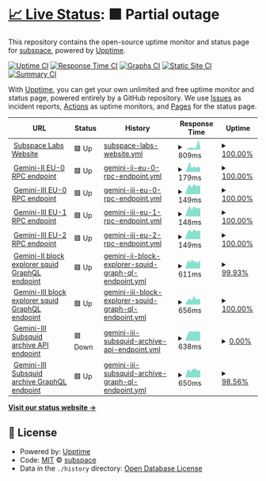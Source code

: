 # [📈 Live Status](https://status.subspace.network): <!--live status--> **🟧 Partial outage**

This repository contains the open-source uptime monitor and status page for [subspace](https://subspace.network), powered by [Upptime](https://github.com/upptime/upptime).

[![Uptime CI](https://github.com/subspace/status/workflows/Uptime%20CI/badge.svg)](https://github.com/subspace/status/actions?query=workflow%3A%22Uptime+CI%22)
[![Response Time CI](https://github.com/subspace/status/workflows/Response%20Time%20CI/badge.svg)](https://github.com/subspace/status/actions?query=workflow%3A%22Response+Time+CI%22)
[![Graphs CI](https://github.com/subspace/status/workflows/Graphs%20CI/badge.svg)](https://github.com/subspace/status/actions?query=workflow%3A%22Graphs+CI%22)
[![Static Site CI](https://github.com/subspace/status/workflows/Static%20Site%20CI/badge.svg)](https://github.com/subspace/status/actions?query=workflow%3A%22Static+Site+CI%22)
[![Summary CI](https://github.com/subspace/status/workflows/Summary%20CI/badge.svg)](https://github.com/subspace/status/actions?query=workflow%3A%22Summary+CI%22)

With [Upptime](https://upptime.js.org), you can get your own unlimited and free uptime monitor and status page, powered entirely by a GitHub repository. We use [Issues](https://github.com/subspace/status/issues) as incident reports, [Actions](https://github.com/subspace/status/actions) as uptime monitors, and [Pages](https://status.subspace.network) for the status page.

<!--start: status pages-->
<!-- This summary is generated by Upptime (https://github.com/upptime/upptime) -->
<!-- Do not edit this manually, your changes will be overwritten -->
<!-- prettier-ignore -->
| URL | Status | History | Response Time | Uptime |
| --- | ------ | ------- | ------------- | ------ |
| <img alt="" src="https://icons.duckduckgo.com/ip3/www.subspace.network.ico" height="13"> [Subspace Labs Website](https://www.subspace.network) | 🟩 Up | [subspace-labs-website.yml](https://github.com/subspace/status/commits/HEAD/history/subspace-labs-website.yml) | <details><summary><img alt="Response time graph" src="./graphs/subspace-labs-website/response-time-week.png" height="20"> 809ms</summary><br><a href="https://status.subspace.network/history/subspace-labs-website"><img alt="Response time 478" src="https://img.shields.io/endpoint?url=https%3A%2F%2Fraw.githubusercontent.com%2Fsubspace%2Fstatus%2FHEAD%2Fapi%2Fsubspace-labs-website%2Fresponse-time.json"></a><br><a href="https://status.subspace.network/history/subspace-labs-website"><img alt="24-hour response time 538" src="https://img.shields.io/endpoint?url=https%3A%2F%2Fraw.githubusercontent.com%2Fsubspace%2Fstatus%2FHEAD%2Fapi%2Fsubspace-labs-website%2Fresponse-time-day.json"></a><br><a href="https://status.subspace.network/history/subspace-labs-website"><img alt="7-day response time 809" src="https://img.shields.io/endpoint?url=https%3A%2F%2Fraw.githubusercontent.com%2Fsubspace%2Fstatus%2FHEAD%2Fapi%2Fsubspace-labs-website%2Fresponse-time-week.json"></a><br><a href="https://status.subspace.network/history/subspace-labs-website"><img alt="30-day response time 1188" src="https://img.shields.io/endpoint?url=https%3A%2F%2Fraw.githubusercontent.com%2Fsubspace%2Fstatus%2FHEAD%2Fapi%2Fsubspace-labs-website%2Fresponse-time-month.json"></a><br><a href="https://status.subspace.network/history/subspace-labs-website"><img alt="1-year response time 1188" src="https://img.shields.io/endpoint?url=https%3A%2F%2Fraw.githubusercontent.com%2Fsubspace%2Fstatus%2FHEAD%2Fapi%2Fsubspace-labs-website%2Fresponse-time-year.json"></a></details> | <details><summary><a href="https://status.subspace.network/history/subspace-labs-website">100.00%</a></summary><a href="https://status.subspace.network/history/subspace-labs-website"><img alt="All-time uptime 100.00%" src="https://img.shields.io/endpoint?url=https%3A%2F%2Fraw.githubusercontent.com%2Fsubspace%2Fstatus%2FHEAD%2Fapi%2Fsubspace-labs-website%2Fuptime.json"></a><br><a href="https://status.subspace.network/history/subspace-labs-website"><img alt="24-hour uptime 100.00%" src="https://img.shields.io/endpoint?url=https%3A%2F%2Fraw.githubusercontent.com%2Fsubspace%2Fstatus%2FHEAD%2Fapi%2Fsubspace-labs-website%2Fuptime-day.json"></a><br><a href="https://status.subspace.network/history/subspace-labs-website"><img alt="7-day uptime 100.00%" src="https://img.shields.io/endpoint?url=https%3A%2F%2Fraw.githubusercontent.com%2Fsubspace%2Fstatus%2FHEAD%2Fapi%2Fsubspace-labs-website%2Fuptime-week.json"></a><br><a href="https://status.subspace.network/history/subspace-labs-website"><img alt="30-day uptime 99.99%" src="https://img.shields.io/endpoint?url=https%3A%2F%2Fraw.githubusercontent.com%2Fsubspace%2Fstatus%2FHEAD%2Fapi%2Fsubspace-labs-website%2Fuptime-month.json"></a><br><a href="https://status.subspace.network/history/subspace-labs-website"><img alt="1-year uptime 100.00%" src="https://img.shields.io/endpoint?url=https%3A%2F%2Fraw.githubusercontent.com%2Fsubspace%2Fstatus%2FHEAD%2Fapi%2Fsubspace-labs-website%2Fuptime-year.json"></a></details>
| <img alt="" src="https://icons.duckduckgo.com/ip3/null.ico" height="13"> [Gemini-II EU-0 RPC endpoint](eu-0.gemini-2a.subspace.network) | 🟩 Up | [gemini-ii-eu-0-rpc-endpoint.yml](https://github.com/subspace/status/commits/HEAD/history/gemini-ii-eu-0-rpc-endpoint.yml) | <details><summary><img alt="Response time graph" src="./graphs/gemini-ii-eu-0-rpc-endpoint/response-time-week.png" height="20"> 179ms</summary><br><a href="https://status.subspace.network/history/gemini-ii-eu-0-rpc-endpoint"><img alt="Response time 157" src="https://img.shields.io/endpoint?url=https%3A%2F%2Fraw.githubusercontent.com%2Fsubspace%2Fstatus%2FHEAD%2Fapi%2Fgemini-ii-eu-0-rpc-endpoint%2Fresponse-time.json"></a><br><a href="https://status.subspace.network/history/gemini-ii-eu-0-rpc-endpoint"><img alt="24-hour response time 151" src="https://img.shields.io/endpoint?url=https%3A%2F%2Fraw.githubusercontent.com%2Fsubspace%2Fstatus%2FHEAD%2Fapi%2Fgemini-ii-eu-0-rpc-endpoint%2Fresponse-time-day.json"></a><br><a href="https://status.subspace.network/history/gemini-ii-eu-0-rpc-endpoint"><img alt="7-day response time 179" src="https://img.shields.io/endpoint?url=https%3A%2F%2Fraw.githubusercontent.com%2Fsubspace%2Fstatus%2FHEAD%2Fapi%2Fgemini-ii-eu-0-rpc-endpoint%2Fresponse-time-week.json"></a><br><a href="https://status.subspace.network/history/gemini-ii-eu-0-rpc-endpoint"><img alt="30-day response time 159" src="https://img.shields.io/endpoint?url=https%3A%2F%2Fraw.githubusercontent.com%2Fsubspace%2Fstatus%2FHEAD%2Fapi%2Fgemini-ii-eu-0-rpc-endpoint%2Fresponse-time-month.json"></a><br><a href="https://status.subspace.network/history/gemini-ii-eu-0-rpc-endpoint"><img alt="1-year response time 157" src="https://img.shields.io/endpoint?url=https%3A%2F%2Fraw.githubusercontent.com%2Fsubspace%2Fstatus%2FHEAD%2Fapi%2Fgemini-ii-eu-0-rpc-endpoint%2Fresponse-time-year.json"></a></details> | <details><summary><a href="https://status.subspace.network/history/gemini-ii-eu-0-rpc-endpoint">100.00%</a></summary><a href="https://status.subspace.network/history/gemini-ii-eu-0-rpc-endpoint"><img alt="All-time uptime 99.57%" src="https://img.shields.io/endpoint?url=https%3A%2F%2Fraw.githubusercontent.com%2Fsubspace%2Fstatus%2FHEAD%2Fapi%2Fgemini-ii-eu-0-rpc-endpoint%2Fuptime.json"></a><br><a href="https://status.subspace.network/history/gemini-ii-eu-0-rpc-endpoint"><img alt="24-hour uptime 100.00%" src="https://img.shields.io/endpoint?url=https%3A%2F%2Fraw.githubusercontent.com%2Fsubspace%2Fstatus%2FHEAD%2Fapi%2Fgemini-ii-eu-0-rpc-endpoint%2Fuptime-day.json"></a><br><a href="https://status.subspace.network/history/gemini-ii-eu-0-rpc-endpoint"><img alt="7-day uptime 100.00%" src="https://img.shields.io/endpoint?url=https%3A%2F%2Fraw.githubusercontent.com%2Fsubspace%2Fstatus%2FHEAD%2Fapi%2Fgemini-ii-eu-0-rpc-endpoint%2Fuptime-week.json"></a><br><a href="https://status.subspace.network/history/gemini-ii-eu-0-rpc-endpoint"><img alt="30-day uptime 99.56%" src="https://img.shields.io/endpoint?url=https%3A%2F%2Fraw.githubusercontent.com%2Fsubspace%2Fstatus%2FHEAD%2Fapi%2Fgemini-ii-eu-0-rpc-endpoint%2Fuptime-month.json"></a><br><a href="https://status.subspace.network/history/gemini-ii-eu-0-rpc-endpoint"><img alt="1-year uptime 99.57%" src="https://img.shields.io/endpoint?url=https%3A%2F%2Fraw.githubusercontent.com%2Fsubspace%2Fstatus%2FHEAD%2Fapi%2Fgemini-ii-eu-0-rpc-endpoint%2Fuptime-year.json"></a></details>
| <img alt="" src="https://icons.duckduckgo.com/ip3/null.ico" height="13"> [Gemini-III EU-0 RPC endpoint](eu-0.gemini-3c.subspace.network) | 🟩 Up | [gemini-iii-eu-0-rpc-endpoint.yml](https://github.com/subspace/status/commits/HEAD/history/gemini-iii-eu-0-rpc-endpoint.yml) | <details><summary><img alt="Response time graph" src="./graphs/gemini-iii-eu-0-rpc-endpoint/response-time-week.png" height="20"> 149ms</summary><br><a href="https://status.subspace.network/history/gemini-iii-eu-0-rpc-endpoint"><img alt="Response time 157" src="https://img.shields.io/endpoint?url=https%3A%2F%2Fraw.githubusercontent.com%2Fsubspace%2Fstatus%2FHEAD%2Fapi%2Fgemini-iii-eu-0-rpc-endpoint%2Fresponse-time.json"></a><br><a href="https://status.subspace.network/history/gemini-iii-eu-0-rpc-endpoint"><img alt="24-hour response time 151" src="https://img.shields.io/endpoint?url=https%3A%2F%2Fraw.githubusercontent.com%2Fsubspace%2Fstatus%2FHEAD%2Fapi%2Fgemini-iii-eu-0-rpc-endpoint%2Fresponse-time-day.json"></a><br><a href="https://status.subspace.network/history/gemini-iii-eu-0-rpc-endpoint"><img alt="7-day response time 149" src="https://img.shields.io/endpoint?url=https%3A%2F%2Fraw.githubusercontent.com%2Fsubspace%2Fstatus%2FHEAD%2Fapi%2Fgemini-iii-eu-0-rpc-endpoint%2Fresponse-time-week.json"></a><br><a href="https://status.subspace.network/history/gemini-iii-eu-0-rpc-endpoint"><img alt="30-day response time 159" src="https://img.shields.io/endpoint?url=https%3A%2F%2Fraw.githubusercontent.com%2Fsubspace%2Fstatus%2FHEAD%2Fapi%2Fgemini-iii-eu-0-rpc-endpoint%2Fresponse-time-month.json"></a><br><a href="https://status.subspace.network/history/gemini-iii-eu-0-rpc-endpoint"><img alt="1-year response time 157" src="https://img.shields.io/endpoint?url=https%3A%2F%2Fraw.githubusercontent.com%2Fsubspace%2Fstatus%2FHEAD%2Fapi%2Fgemini-iii-eu-0-rpc-endpoint%2Fresponse-time-year.json"></a></details> | <details><summary><a href="https://status.subspace.network/history/gemini-iii-eu-0-rpc-endpoint">100.00%</a></summary><a href="https://status.subspace.network/history/gemini-iii-eu-0-rpc-endpoint"><img alt="All-time uptime 100.00%" src="https://img.shields.io/endpoint?url=https%3A%2F%2Fraw.githubusercontent.com%2Fsubspace%2Fstatus%2FHEAD%2Fapi%2Fgemini-iii-eu-0-rpc-endpoint%2Fuptime.json"></a><br><a href="https://status.subspace.network/history/gemini-iii-eu-0-rpc-endpoint"><img alt="24-hour uptime 100.00%" src="https://img.shields.io/endpoint?url=https%3A%2F%2Fraw.githubusercontent.com%2Fsubspace%2Fstatus%2FHEAD%2Fapi%2Fgemini-iii-eu-0-rpc-endpoint%2Fuptime-day.json"></a><br><a href="https://status.subspace.network/history/gemini-iii-eu-0-rpc-endpoint"><img alt="7-day uptime 100.00%" src="https://img.shields.io/endpoint?url=https%3A%2F%2Fraw.githubusercontent.com%2Fsubspace%2Fstatus%2FHEAD%2Fapi%2Fgemini-iii-eu-0-rpc-endpoint%2Fuptime-week.json"></a><br><a href="https://status.subspace.network/history/gemini-iii-eu-0-rpc-endpoint"><img alt="30-day uptime 100.00%" src="https://img.shields.io/endpoint?url=https%3A%2F%2Fraw.githubusercontent.com%2Fsubspace%2Fstatus%2FHEAD%2Fapi%2Fgemini-iii-eu-0-rpc-endpoint%2Fuptime-month.json"></a><br><a href="https://status.subspace.network/history/gemini-iii-eu-0-rpc-endpoint"><img alt="1-year uptime 100.00%" src="https://img.shields.io/endpoint?url=https%3A%2F%2Fraw.githubusercontent.com%2Fsubspace%2Fstatus%2FHEAD%2Fapi%2Fgemini-iii-eu-0-rpc-endpoint%2Fuptime-year.json"></a></details>
| <img alt="" src="https://icons.duckduckgo.com/ip3/null.ico" height="13"> [Gemini-III EU-1 RPC endpoint](eu-1.gemini-3c.subspace.network) | 🟩 Up | [gemini-iii-eu-1-rpc-endpoint.yml](https://github.com/subspace/status/commits/HEAD/history/gemini-iii-eu-1-rpc-endpoint.yml) | <details><summary><img alt="Response time graph" src="./graphs/gemini-iii-eu-1-rpc-endpoint/response-time-week.png" height="20"> 148ms</summary><br><a href="https://status.subspace.network/history/gemini-iii-eu-1-rpc-endpoint"><img alt="Response time 147" src="https://img.shields.io/endpoint?url=https%3A%2F%2Fraw.githubusercontent.com%2Fsubspace%2Fstatus%2FHEAD%2Fapi%2Fgemini-iii-eu-1-rpc-endpoint%2Fresponse-time.json"></a><br><a href="https://status.subspace.network/history/gemini-iii-eu-1-rpc-endpoint"><img alt="24-hour response time 146" src="https://img.shields.io/endpoint?url=https%3A%2F%2Fraw.githubusercontent.com%2Fsubspace%2Fstatus%2FHEAD%2Fapi%2Fgemini-iii-eu-1-rpc-endpoint%2Fresponse-time-day.json"></a><br><a href="https://status.subspace.network/history/gemini-iii-eu-1-rpc-endpoint"><img alt="7-day response time 148" src="https://img.shields.io/endpoint?url=https%3A%2F%2Fraw.githubusercontent.com%2Fsubspace%2Fstatus%2FHEAD%2Fapi%2Fgemini-iii-eu-1-rpc-endpoint%2Fresponse-time-week.json"></a><br><a href="https://status.subspace.network/history/gemini-iii-eu-1-rpc-endpoint"><img alt="30-day response time 148" src="https://img.shields.io/endpoint?url=https%3A%2F%2Fraw.githubusercontent.com%2Fsubspace%2Fstatus%2FHEAD%2Fapi%2Fgemini-iii-eu-1-rpc-endpoint%2Fresponse-time-month.json"></a><br><a href="https://status.subspace.network/history/gemini-iii-eu-1-rpc-endpoint"><img alt="1-year response time 147" src="https://img.shields.io/endpoint?url=https%3A%2F%2Fraw.githubusercontent.com%2Fsubspace%2Fstatus%2FHEAD%2Fapi%2Fgemini-iii-eu-1-rpc-endpoint%2Fresponse-time-year.json"></a></details> | <details><summary><a href="https://status.subspace.network/history/gemini-iii-eu-1-rpc-endpoint">100.00%</a></summary><a href="https://status.subspace.network/history/gemini-iii-eu-1-rpc-endpoint"><img alt="All-time uptime 100.00%" src="https://img.shields.io/endpoint?url=https%3A%2F%2Fraw.githubusercontent.com%2Fsubspace%2Fstatus%2FHEAD%2Fapi%2Fgemini-iii-eu-1-rpc-endpoint%2Fuptime.json"></a><br><a href="https://status.subspace.network/history/gemini-iii-eu-1-rpc-endpoint"><img alt="24-hour uptime 100.00%" src="https://img.shields.io/endpoint?url=https%3A%2F%2Fraw.githubusercontent.com%2Fsubspace%2Fstatus%2FHEAD%2Fapi%2Fgemini-iii-eu-1-rpc-endpoint%2Fuptime-day.json"></a><br><a href="https://status.subspace.network/history/gemini-iii-eu-1-rpc-endpoint"><img alt="7-day uptime 100.00%" src="https://img.shields.io/endpoint?url=https%3A%2F%2Fraw.githubusercontent.com%2Fsubspace%2Fstatus%2FHEAD%2Fapi%2Fgemini-iii-eu-1-rpc-endpoint%2Fuptime-week.json"></a><br><a href="https://status.subspace.network/history/gemini-iii-eu-1-rpc-endpoint"><img alt="30-day uptime 100.00%" src="https://img.shields.io/endpoint?url=https%3A%2F%2Fraw.githubusercontent.com%2Fsubspace%2Fstatus%2FHEAD%2Fapi%2Fgemini-iii-eu-1-rpc-endpoint%2Fuptime-month.json"></a><br><a href="https://status.subspace.network/history/gemini-iii-eu-1-rpc-endpoint"><img alt="1-year uptime 100.00%" src="https://img.shields.io/endpoint?url=https%3A%2F%2Fraw.githubusercontent.com%2Fsubspace%2Fstatus%2FHEAD%2Fapi%2Fgemini-iii-eu-1-rpc-endpoint%2Fuptime-year.json"></a></details>
| <img alt="" src="https://icons.duckduckgo.com/ip3/null.ico" height="13"> [Gemini-III EU-2 RPC endpoint](eu-2.gemini-3c.subspace.network) | 🟩 Up | [gemini-iii-eu-2-rpc-endpoint.yml](https://github.com/subspace/status/commits/HEAD/history/gemini-iii-eu-2-rpc-endpoint.yml) | <details><summary><img alt="Response time graph" src="./graphs/gemini-iii-eu-2-rpc-endpoint/response-time-week.png" height="20"> 149ms</summary><br><a href="https://status.subspace.network/history/gemini-iii-eu-2-rpc-endpoint"><img alt="Response time 163" src="https://img.shields.io/endpoint?url=https%3A%2F%2Fraw.githubusercontent.com%2Fsubspace%2Fstatus%2FHEAD%2Fapi%2Fgemini-iii-eu-2-rpc-endpoint%2Fresponse-time.json"></a><br><a href="https://status.subspace.network/history/gemini-iii-eu-2-rpc-endpoint"><img alt="24-hour response time 153" src="https://img.shields.io/endpoint?url=https%3A%2F%2Fraw.githubusercontent.com%2Fsubspace%2Fstatus%2FHEAD%2Fapi%2Fgemini-iii-eu-2-rpc-endpoint%2Fresponse-time-day.json"></a><br><a href="https://status.subspace.network/history/gemini-iii-eu-2-rpc-endpoint"><img alt="7-day response time 149" src="https://img.shields.io/endpoint?url=https%3A%2F%2Fraw.githubusercontent.com%2Fsubspace%2Fstatus%2FHEAD%2Fapi%2Fgemini-iii-eu-2-rpc-endpoint%2Fresponse-time-week.json"></a><br><a href="https://status.subspace.network/history/gemini-iii-eu-2-rpc-endpoint"><img alt="30-day response time 165" src="https://img.shields.io/endpoint?url=https%3A%2F%2Fraw.githubusercontent.com%2Fsubspace%2Fstatus%2FHEAD%2Fapi%2Fgemini-iii-eu-2-rpc-endpoint%2Fresponse-time-month.json"></a><br><a href="https://status.subspace.network/history/gemini-iii-eu-2-rpc-endpoint"><img alt="1-year response time 163" src="https://img.shields.io/endpoint?url=https%3A%2F%2Fraw.githubusercontent.com%2Fsubspace%2Fstatus%2FHEAD%2Fapi%2Fgemini-iii-eu-2-rpc-endpoint%2Fresponse-time-year.json"></a></details> | <details><summary><a href="https://status.subspace.network/history/gemini-iii-eu-2-rpc-endpoint">100.00%</a></summary><a href="https://status.subspace.network/history/gemini-iii-eu-2-rpc-endpoint"><img alt="All-time uptime 100.00%" src="https://img.shields.io/endpoint?url=https%3A%2F%2Fraw.githubusercontent.com%2Fsubspace%2Fstatus%2FHEAD%2Fapi%2Fgemini-iii-eu-2-rpc-endpoint%2Fuptime.json"></a><br><a href="https://status.subspace.network/history/gemini-iii-eu-2-rpc-endpoint"><img alt="24-hour uptime 100.00%" src="https://img.shields.io/endpoint?url=https%3A%2F%2Fraw.githubusercontent.com%2Fsubspace%2Fstatus%2FHEAD%2Fapi%2Fgemini-iii-eu-2-rpc-endpoint%2Fuptime-day.json"></a><br><a href="https://status.subspace.network/history/gemini-iii-eu-2-rpc-endpoint"><img alt="7-day uptime 100.00%" src="https://img.shields.io/endpoint?url=https%3A%2F%2Fraw.githubusercontent.com%2Fsubspace%2Fstatus%2FHEAD%2Fapi%2Fgemini-iii-eu-2-rpc-endpoint%2Fuptime-week.json"></a><br><a href="https://status.subspace.network/history/gemini-iii-eu-2-rpc-endpoint"><img alt="30-day uptime 100.00%" src="https://img.shields.io/endpoint?url=https%3A%2F%2Fraw.githubusercontent.com%2Fsubspace%2Fstatus%2FHEAD%2Fapi%2Fgemini-iii-eu-2-rpc-endpoint%2Fuptime-month.json"></a><br><a href="https://status.subspace.network/history/gemini-iii-eu-2-rpc-endpoint"><img alt="1-year uptime 100.00%" src="https://img.shields.io/endpoint?url=https%3A%2F%2Fraw.githubusercontent.com%2Fsubspace%2Fstatus%2FHEAD%2Fapi%2Fgemini-iii-eu-2-rpc-endpoint%2Fuptime-year.json"></a></details>
| <img alt="" src="https://icons.duckduckgo.com/ip3/null.ico" height="13"> [Gemini-II block explorer squid GraphQL endpoint](squid.gemini-2a.subspace.network/graphql?query=%7B__typename%7D) | 🟩 Up | [gemini-ii-block-explorer-squid-graph-ql-endpoint.yml](https://github.com/subspace/status/commits/HEAD/history/gemini-ii-block-explorer-squid-graph-ql-endpoint.yml) | <details><summary><img alt="Response time graph" src="./graphs/gemini-ii-block-explorer-squid-graph-ql-endpoint/response-time-week.png" height="20"> 611ms</summary><br><a href="https://status.subspace.network/history/gemini-ii-block-explorer-squid-graph-ql-endpoint"><img alt="Response time 630" src="https://img.shields.io/endpoint?url=https%3A%2F%2Fraw.githubusercontent.com%2Fsubspace%2Fstatus%2FHEAD%2Fapi%2Fgemini-ii-block-explorer-squid-graph-ql-endpoint%2Fresponse-time.json"></a><br><a href="https://status.subspace.network/history/gemini-ii-block-explorer-squid-graph-ql-endpoint"><img alt="24-hour response time 650" src="https://img.shields.io/endpoint?url=https%3A%2F%2Fraw.githubusercontent.com%2Fsubspace%2Fstatus%2FHEAD%2Fapi%2Fgemini-ii-block-explorer-squid-graph-ql-endpoint%2Fresponse-time-day.json"></a><br><a href="https://status.subspace.network/history/gemini-ii-block-explorer-squid-graph-ql-endpoint"><img alt="7-day response time 611" src="https://img.shields.io/endpoint?url=https%3A%2F%2Fraw.githubusercontent.com%2Fsubspace%2Fstatus%2FHEAD%2Fapi%2Fgemini-ii-block-explorer-squid-graph-ql-endpoint%2Fresponse-time-week.json"></a><br><a href="https://status.subspace.network/history/gemini-ii-block-explorer-squid-graph-ql-endpoint"><img alt="30-day response time 626" src="https://img.shields.io/endpoint?url=https%3A%2F%2Fraw.githubusercontent.com%2Fsubspace%2Fstatus%2FHEAD%2Fapi%2Fgemini-ii-block-explorer-squid-graph-ql-endpoint%2Fresponse-time-month.json"></a><br><a href="https://status.subspace.network/history/gemini-ii-block-explorer-squid-graph-ql-endpoint"><img alt="1-year response time 630" src="https://img.shields.io/endpoint?url=https%3A%2F%2Fraw.githubusercontent.com%2Fsubspace%2Fstatus%2FHEAD%2Fapi%2Fgemini-ii-block-explorer-squid-graph-ql-endpoint%2Fresponse-time-year.json"></a></details> | <details><summary><a href="https://status.subspace.network/history/gemini-ii-block-explorer-squid-graph-ql-endpoint">99.93%</a></summary><a href="https://status.subspace.network/history/gemini-ii-block-explorer-squid-graph-ql-endpoint"><img alt="All-time uptime 99.33%" src="https://img.shields.io/endpoint?url=https%3A%2F%2Fraw.githubusercontent.com%2Fsubspace%2Fstatus%2FHEAD%2Fapi%2Fgemini-ii-block-explorer-squid-graph-ql-endpoint%2Fuptime.json"></a><br><a href="https://status.subspace.network/history/gemini-ii-block-explorer-squid-graph-ql-endpoint"><img alt="24-hour uptime 100.00%" src="https://img.shields.io/endpoint?url=https%3A%2F%2Fraw.githubusercontent.com%2Fsubspace%2Fstatus%2FHEAD%2Fapi%2Fgemini-ii-block-explorer-squid-graph-ql-endpoint%2Fuptime-day.json"></a><br><a href="https://status.subspace.network/history/gemini-ii-block-explorer-squid-graph-ql-endpoint"><img alt="7-day uptime 99.93%" src="https://img.shields.io/endpoint?url=https%3A%2F%2Fraw.githubusercontent.com%2Fsubspace%2Fstatus%2FHEAD%2Fapi%2Fgemini-ii-block-explorer-squid-graph-ql-endpoint%2Fuptime-week.json"></a><br><a href="https://status.subspace.network/history/gemini-ii-block-explorer-squid-graph-ql-endpoint"><img alt="30-day uptime 99.30%" src="https://img.shields.io/endpoint?url=https%3A%2F%2Fraw.githubusercontent.com%2Fsubspace%2Fstatus%2FHEAD%2Fapi%2Fgemini-ii-block-explorer-squid-graph-ql-endpoint%2Fuptime-month.json"></a><br><a href="https://status.subspace.network/history/gemini-ii-block-explorer-squid-graph-ql-endpoint"><img alt="1-year uptime 99.33%" src="https://img.shields.io/endpoint?url=https%3A%2F%2Fraw.githubusercontent.com%2Fsubspace%2Fstatus%2FHEAD%2Fapi%2Fgemini-ii-block-explorer-squid-graph-ql-endpoint%2Fuptime-year.json"></a></details>
| <img alt="" src="https://icons.duckduckgo.com/ip3/null.ico" height="13"> [Gemini-III block explorer squid GraphQL endpoint](squid.gemini-3b.subspace.network/graphql?query=%7B__typename%7D) | 🟩 Up | [gemini-iii-block-explorer-squid-graph-ql-endpoint.yml](https://github.com/subspace/status/commits/HEAD/history/gemini-iii-block-explorer-squid-graph-ql-endpoint.yml) | <details><summary><img alt="Response time graph" src="./graphs/gemini-iii-block-explorer-squid-graph-ql-endpoint/response-time-week.png" height="20"> 656ms</summary><br><a href="https://status.subspace.network/history/gemini-iii-block-explorer-squid-graph-ql-endpoint"><img alt="Response time 610" src="https://img.shields.io/endpoint?url=https%3A%2F%2Fraw.githubusercontent.com%2Fsubspace%2Fstatus%2FHEAD%2Fapi%2Fgemini-iii-block-explorer-squid-graph-ql-endpoint%2Fresponse-time.json"></a><br><a href="https://status.subspace.network/history/gemini-iii-block-explorer-squid-graph-ql-endpoint"><img alt="24-hour response time 645" src="https://img.shields.io/endpoint?url=https%3A%2F%2Fraw.githubusercontent.com%2Fsubspace%2Fstatus%2FHEAD%2Fapi%2Fgemini-iii-block-explorer-squid-graph-ql-endpoint%2Fresponse-time-day.json"></a><br><a href="https://status.subspace.network/history/gemini-iii-block-explorer-squid-graph-ql-endpoint"><img alt="7-day response time 656" src="https://img.shields.io/endpoint?url=https%3A%2F%2Fraw.githubusercontent.com%2Fsubspace%2Fstatus%2FHEAD%2Fapi%2Fgemini-iii-block-explorer-squid-graph-ql-endpoint%2Fresponse-time-week.json"></a><br><a href="https://status.subspace.network/history/gemini-iii-block-explorer-squid-graph-ql-endpoint"><img alt="30-day response time 617" src="https://img.shields.io/endpoint?url=https%3A%2F%2Fraw.githubusercontent.com%2Fsubspace%2Fstatus%2FHEAD%2Fapi%2Fgemini-iii-block-explorer-squid-graph-ql-endpoint%2Fresponse-time-month.json"></a><br><a href="https://status.subspace.network/history/gemini-iii-block-explorer-squid-graph-ql-endpoint"><img alt="1-year response time 610" src="https://img.shields.io/endpoint?url=https%3A%2F%2Fraw.githubusercontent.com%2Fsubspace%2Fstatus%2FHEAD%2Fapi%2Fgemini-iii-block-explorer-squid-graph-ql-endpoint%2Fresponse-time-year.json"></a></details> | <details><summary><a href="https://status.subspace.network/history/gemini-iii-block-explorer-squid-graph-ql-endpoint">100.00%</a></summary><a href="https://status.subspace.network/history/gemini-iii-block-explorer-squid-graph-ql-endpoint"><img alt="All-time uptime 100.00%" src="https://img.shields.io/endpoint?url=https%3A%2F%2Fraw.githubusercontent.com%2Fsubspace%2Fstatus%2FHEAD%2Fapi%2Fgemini-iii-block-explorer-squid-graph-ql-endpoint%2Fuptime.json"></a><br><a href="https://status.subspace.network/history/gemini-iii-block-explorer-squid-graph-ql-endpoint"><img alt="24-hour uptime 100.00%" src="https://img.shields.io/endpoint?url=https%3A%2F%2Fraw.githubusercontent.com%2Fsubspace%2Fstatus%2FHEAD%2Fapi%2Fgemini-iii-block-explorer-squid-graph-ql-endpoint%2Fuptime-day.json"></a><br><a href="https://status.subspace.network/history/gemini-iii-block-explorer-squid-graph-ql-endpoint"><img alt="7-day uptime 100.00%" src="https://img.shields.io/endpoint?url=https%3A%2F%2Fraw.githubusercontent.com%2Fsubspace%2Fstatus%2FHEAD%2Fapi%2Fgemini-iii-block-explorer-squid-graph-ql-endpoint%2Fuptime-week.json"></a><br><a href="https://status.subspace.network/history/gemini-iii-block-explorer-squid-graph-ql-endpoint"><img alt="30-day uptime 100.00%" src="https://img.shields.io/endpoint?url=https%3A%2F%2Fraw.githubusercontent.com%2Fsubspace%2Fstatus%2FHEAD%2Fapi%2Fgemini-iii-block-explorer-squid-graph-ql-endpoint%2Fuptime-month.json"></a><br><a href="https://status.subspace.network/history/gemini-iii-block-explorer-squid-graph-ql-endpoint"><img alt="1-year uptime 100.00%" src="https://img.shields.io/endpoint?url=https%3A%2F%2Fraw.githubusercontent.com%2Fsubspace%2Fstatus%2FHEAD%2Fapi%2Fgemini-iii-block-explorer-squid-graph-ql-endpoint%2Fuptime-year.json"></a></details>
| <img alt="" src="https://icons.duckduckgo.com/ip3/null.ico" height="13"> [Gemini-III Subsquid archive API endpoint](archive.gemini-3c.subspace.network/api?query=%7B__typename%7D) | 🟥 Down | [gemini-iii-subsquid-archive-api-endpoint.yml](https://github.com/subspace/status/commits/HEAD/history/gemini-iii-subsquid-archive-api-endpoint.yml) | <details><summary><img alt="Response time graph" src="./graphs/gemini-iii-subsquid-archive-api-endpoint/response-time-week.png" height="20"> 638ms</summary><br><a href="https://status.subspace.network/history/gemini-iii-subsquid-archive-api-endpoint"><img alt="Response time 638" src="https://img.shields.io/endpoint?url=https%3A%2F%2Fraw.githubusercontent.com%2Fsubspace%2Fstatus%2FHEAD%2Fapi%2Fgemini-iii-subsquid-archive-api-endpoint%2Fresponse-time.json"></a><br><a href="https://status.subspace.network/history/gemini-iii-subsquid-archive-api-endpoint"><img alt="24-hour response time 615" src="https://img.shields.io/endpoint?url=https%3A%2F%2Fraw.githubusercontent.com%2Fsubspace%2Fstatus%2FHEAD%2Fapi%2Fgemini-iii-subsquid-archive-api-endpoint%2Fresponse-time-day.json"></a><br><a href="https://status.subspace.network/history/gemini-iii-subsquid-archive-api-endpoint"><img alt="7-day response time 638" src="https://img.shields.io/endpoint?url=https%3A%2F%2Fraw.githubusercontent.com%2Fsubspace%2Fstatus%2FHEAD%2Fapi%2Fgemini-iii-subsquid-archive-api-endpoint%2Fresponse-time-week.json"></a><br><a href="https://status.subspace.network/history/gemini-iii-subsquid-archive-api-endpoint"><img alt="30-day response time 638" src="https://img.shields.io/endpoint?url=https%3A%2F%2Fraw.githubusercontent.com%2Fsubspace%2Fstatus%2FHEAD%2Fapi%2Fgemini-iii-subsquid-archive-api-endpoint%2Fresponse-time-month.json"></a><br><a href="https://status.subspace.network/history/gemini-iii-subsquid-archive-api-endpoint"><img alt="1-year response time 638" src="https://img.shields.io/endpoint?url=https%3A%2F%2Fraw.githubusercontent.com%2Fsubspace%2Fstatus%2FHEAD%2Fapi%2Fgemini-iii-subsquid-archive-api-endpoint%2Fresponse-time-year.json"></a></details> | <details><summary><a href="https://status.subspace.network/history/gemini-iii-subsquid-archive-api-endpoint">0.00%</a></summary><a href="https://status.subspace.network/history/gemini-iii-subsquid-archive-api-endpoint"><img alt="All-time uptime 0.00%" src="https://img.shields.io/endpoint?url=https%3A%2F%2Fraw.githubusercontent.com%2Fsubspace%2Fstatus%2FHEAD%2Fapi%2Fgemini-iii-subsquid-archive-api-endpoint%2Fuptime.json"></a><br><a href="https://status.subspace.network/history/gemini-iii-subsquid-archive-api-endpoint"><img alt="24-hour uptime 0.00%" src="https://img.shields.io/endpoint?url=https%3A%2F%2Fraw.githubusercontent.com%2Fsubspace%2Fstatus%2FHEAD%2Fapi%2Fgemini-iii-subsquid-archive-api-endpoint%2Fuptime-day.json"></a><br><a href="https://status.subspace.network/history/gemini-iii-subsquid-archive-api-endpoint"><img alt="7-day uptime 0.00%" src="https://img.shields.io/endpoint?url=https%3A%2F%2Fraw.githubusercontent.com%2Fsubspace%2Fstatus%2FHEAD%2Fapi%2Fgemini-iii-subsquid-archive-api-endpoint%2Fuptime-week.json"></a><br><a href="https://status.subspace.network/history/gemini-iii-subsquid-archive-api-endpoint"><img alt="30-day uptime 0.00%" src="https://img.shields.io/endpoint?url=https%3A%2F%2Fraw.githubusercontent.com%2Fsubspace%2Fstatus%2FHEAD%2Fapi%2Fgemini-iii-subsquid-archive-api-endpoint%2Fuptime-month.json"></a><br><a href="https://status.subspace.network/history/gemini-iii-subsquid-archive-api-endpoint"><img alt="1-year uptime 0.00%" src="https://img.shields.io/endpoint?url=https%3A%2F%2Fraw.githubusercontent.com%2Fsubspace%2Fstatus%2FHEAD%2Fapi%2Fgemini-iii-subsquid-archive-api-endpoint%2Fuptime-year.json"></a></details>
| <img alt="" src="https://icons.duckduckgo.com/ip3/null.ico" height="13"> [Gemini-III Subsquid archive GraphQL endpoint](archive.gemini-3b.subspace.network/graphql?query=%7B__typename%7D) | 🟩 Up | [gemini-iii-subsquid-archive-graph-ql-endpoint.yml](https://github.com/subspace/status/commits/HEAD/history/gemini-iii-subsquid-archive-graph-ql-endpoint.yml) | <details><summary><img alt="Response time graph" src="./graphs/gemini-iii-subsquid-archive-graph-ql-endpoint/response-time-week.png" height="20"> 650ms</summary><br><a href="https://status.subspace.network/history/gemini-iii-subsquid-archive-graph-ql-endpoint"><img alt="Response time 627" src="https://img.shields.io/endpoint?url=https%3A%2F%2Fraw.githubusercontent.com%2Fsubspace%2Fstatus%2FHEAD%2Fapi%2Fgemini-iii-subsquid-archive-graph-ql-endpoint%2Fresponse-time.json"></a><br><a href="https://status.subspace.network/history/gemini-iii-subsquid-archive-graph-ql-endpoint"><img alt="24-hour response time 651" src="https://img.shields.io/endpoint?url=https%3A%2F%2Fraw.githubusercontent.com%2Fsubspace%2Fstatus%2FHEAD%2Fapi%2Fgemini-iii-subsquid-archive-graph-ql-endpoint%2Fresponse-time-day.json"></a><br><a href="https://status.subspace.network/history/gemini-iii-subsquid-archive-graph-ql-endpoint"><img alt="7-day response time 650" src="https://img.shields.io/endpoint?url=https%3A%2F%2Fraw.githubusercontent.com%2Fsubspace%2Fstatus%2FHEAD%2Fapi%2Fgemini-iii-subsquid-archive-graph-ql-endpoint%2Fresponse-time-week.json"></a><br><a href="https://status.subspace.network/history/gemini-iii-subsquid-archive-graph-ql-endpoint"><img alt="30-day response time 634" src="https://img.shields.io/endpoint?url=https%3A%2F%2Fraw.githubusercontent.com%2Fsubspace%2Fstatus%2FHEAD%2Fapi%2Fgemini-iii-subsquid-archive-graph-ql-endpoint%2Fresponse-time-month.json"></a><br><a href="https://status.subspace.network/history/gemini-iii-subsquid-archive-graph-ql-endpoint"><img alt="1-year response time 627" src="https://img.shields.io/endpoint?url=https%3A%2F%2Fraw.githubusercontent.com%2Fsubspace%2Fstatus%2FHEAD%2Fapi%2Fgemini-iii-subsquid-archive-graph-ql-endpoint%2Fresponse-time-year.json"></a></details> | <details><summary><a href="https://status.subspace.network/history/gemini-iii-subsquid-archive-graph-ql-endpoint">98.56%</a></summary><a href="https://status.subspace.network/history/gemini-iii-subsquid-archive-graph-ql-endpoint"><img alt="All-time uptime 99.68%" src="https://img.shields.io/endpoint?url=https%3A%2F%2Fraw.githubusercontent.com%2Fsubspace%2Fstatus%2FHEAD%2Fapi%2Fgemini-iii-subsquid-archive-graph-ql-endpoint%2Fuptime.json"></a><br><a href="https://status.subspace.network/history/gemini-iii-subsquid-archive-graph-ql-endpoint"><img alt="24-hour uptime 100.00%" src="https://img.shields.io/endpoint?url=https%3A%2F%2Fraw.githubusercontent.com%2Fsubspace%2Fstatus%2FHEAD%2Fapi%2Fgemini-iii-subsquid-archive-graph-ql-endpoint%2Fuptime-day.json"></a><br><a href="https://status.subspace.network/history/gemini-iii-subsquid-archive-graph-ql-endpoint"><img alt="7-day uptime 98.56%" src="https://img.shields.io/endpoint?url=https%3A%2F%2Fraw.githubusercontent.com%2Fsubspace%2Fstatus%2FHEAD%2Fapi%2Fgemini-iii-subsquid-archive-graph-ql-endpoint%2Fuptime-week.json"></a><br><a href="https://status.subspace.network/history/gemini-iii-subsquid-archive-graph-ql-endpoint"><img alt="30-day uptime 99.67%" src="https://img.shields.io/endpoint?url=https%3A%2F%2Fraw.githubusercontent.com%2Fsubspace%2Fstatus%2FHEAD%2Fapi%2Fgemini-iii-subsquid-archive-graph-ql-endpoint%2Fuptime-month.json"></a><br><a href="https://status.subspace.network/history/gemini-iii-subsquid-archive-graph-ql-endpoint"><img alt="1-year uptime 99.68%" src="https://img.shields.io/endpoint?url=https%3A%2F%2Fraw.githubusercontent.com%2Fsubspace%2Fstatus%2FHEAD%2Fapi%2Fgemini-iii-subsquid-archive-graph-ql-endpoint%2Fuptime-year.json"></a></details>

<!--end: status pages-->

[**Visit our status website →**](https://status.subspace.network)

## 📄 License

- Powered by: [Upptime](https://github.com/upptime/upptime)
- Code: [MIT](./LICENSE) © [subspace](https://subspace.network)
- Data in the `./history` directory: [Open Database License](https://opendatacommons.org/licenses/odbl/1-0/)
